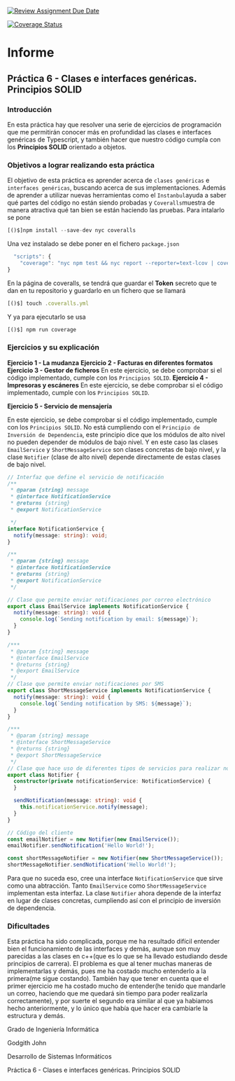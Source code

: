 [![Review Assignment Due Date](https://classroom.github.com/assets/deadline-readme-button-24ddc0f5d75046c5622901739e7c5dd533143b0c8e959d652212380cedb1ea36.svg)](https://classroom.github.com/a/G0JN8jPZ)

[![Coverage Status](https://coveralls.io/repos/github/ULL-ESIT-INF-DSI-2324/ull-esit-inf-dsi-23-24-prct06-generics-solid-Gith138/badge.svg?branch=main)](https://coveralls.io/github/ULL-ESIT-INF-DSI-2324/ull-esit-inf-dsi-23-24-prct06-generics-solid-Gith138?branch=main)

# Informe
## Práctica 6 - Clases e interfaces genéricas. Principios SOLID
### Introducción
En esta práctica hay que resolver una serie de ejercicios de programación que me permitirán conocer más en profundidad las clases e interfaces genéricas de Typescript, y también hacer que nuestro código cumpla con los **Principios SOLID** orientado a objetos.

### Objetivos a lograr realizando esta práctica
El objetivo de esta práctica es aprender acerca de `clases genéricas` e `interfaces genéricas`, buscando acerca de sus implementaciones. Además de aprender a utilizar nuevas herramientas como el `Instanbul`ayuda a saber qué partes del código no están siendo probadas y `Coveralls`muestra de manera atractiva qué tan bien se están haciendo las pruebas. 
Para intalarlo se pone
```ts
[()$]npm install --save-dev nyc coveralls
```

Una vez instalado se debe poner en el fichero `package.json`
```ts
  "scripts": {
    "coverage": "nyc npm test && nyc report --reporter=text-lcov | coveralls && rm -rf .nyc_output"
}
```
En la página de coveralls, se tendrá que guardar el **Token** secreto que te dan en tu repositorio y guardarlo en un fichero que se llamará
```ts
[()$] touch .coveralls.yml
```

Y ya para ejecutarlo se usa
```ts
[()$] npm run coverage
```

### Ejercicios y su explicación
**Ejercicio 1 - La mudanza**
**Ejercicio 2 - Facturas en diferentes formatos**
**Ejercicio 3 - Gestor de ficheros**
En este ejercicio, se debe comprobar si el código implementado, cumple con los `Principios SOLID`.
**Ejercicio 4 - Impresoras y escáneres**
En este ejercicio, se debe comprobar si el código implementado, cumple con los `Principios SOLID`.

**Ejercicio 5 - Servicio de mensajería**

En este ejercicio, se debe comprobar si el código implementado, cumple con los `Principios SOLID`. 
No está cumpliendo con el `Principio de Inversión de Dependencia`, este principio dice que los módulos de alto nivel no pueden depender de módulos de bajo nivel. Y en este caso las clases `EmailService` y `ShortMessageService` son clases concretas de bajo nivel, y la clase `Notifier` (clase de alto nivel) depende directamente de estas clases de bajo nivel. 
```ts
// Interfaz que define el servicio de notificación
/**
 * @param {string} message
 * @interface NotificationService
 * @returns {string}
 * @export NotificationService

 */
interface NotificationService {
  notify(message: string): void;
}

/**
 * @param {string} message
 * @interface NotificationService
 * @returns {string}
 * @export NotificationService
 */

// Clase que permite enviar notificaciones por correo electrónico
export class EmailService implements NotificationService {
  notify(message: string): void {
    console.log(`Sending notification by email: ${message}`);
  }
}

/***
 * @param {string} message
 * @interface EmailService
 * @returns {string}
 * @export EmailService
 */
// Clase que permite enviar notificaciones por SMS
export class ShortMessageService implements NotificationService {
  notify(message: string): void {
    console.log(`Sending notification by SMS: ${message}`);
  }
}

/***
 * @param {string} message
 * @interface ShortMessageService
 * @returns {string}
 * @export ShortMessageService
 */
// Clase que hace uso de diferentes tipos de servicios para realizar notificaciones
export class Notifier {
  constructor(private notificationService: NotificationService) {
  }

  sendNotification(message: string): void {
    this.notificationService.notify(message);
  }
}

// Código del cliente
const emailNotifier = new Notifier(new EmailService());
emailNotifier.sendNotification('Hello World!');

const shortMessageNotifier = new Notifier(new ShortMessageService());
shortMessageNotifier.sendNotification('Hello World!');
```
Para que no suceda eso, cree una interface `NotificationService` que sirve como una abtracción. Tanto `EmailService` como `ShortMessageService` implementan esta interfaz. La clase `Notifier` ahora depende de la interfaz en lugar de clases concretas, cumpliendo así con el principio de inversión de dependencia. 

### Dificultades

  Esta práctica ha sido complicada, porque me ha resultado difícil entender bien el funcionamiento de las interfaces y demás, aunque son muy parecidas a las clases en c++(que es lo que se ha llevado estudiando desde principios de carrera). El problema es que al tener muchas maneras de implementarlas y demás, pues me ha costado mucho entenderlo a la primera(me sigue costando). También hay que tener en cuenta que el primer ejercicio me ha costado mucho de entender(he tenido que mandarle un correo, haciendo que me quedará sin tiempo para poder realizarla correctamente), y por suerte el segundo era similar al que ya habiamos hecho anteriormente, y lo único que había que hacer era cambiarle la estructura y demás.

  Grado de Ingeniería Informática

  Godgith John

  Desarrollo de Sistemas Informáticos

  Práctica 6 - Clases e interfaces genéricas. Principios SOLID
